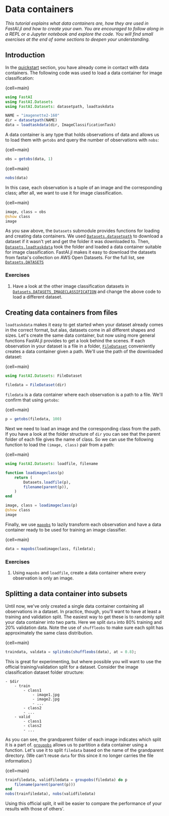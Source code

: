 # Data containers

*This tutorial explains what data containers are, how they are used in FastAI.jl and how to create your own. You are encouraged to follow along in a REPL or a Jupyter notebook and explore the code. You will find small exercises at the end of some sections to deepen your understanding.*

## Introduction

In the [quickstart](quickstart.md) section, you have already come in contact with data containers. The following code was used to load a data container for image classification:

{cell=main}
```julia
using FastAI
using FastAI.Datasets
using FastAI.Datasets: datasetpath, loadtaskdata

NAME = "imagenette2-160"
dir = datasetpath(NAME)
data = loadtaskdata(dir, ImageClassificationTask)
```

A data container is any type that holds observations of data and allows us to load them with `getobs` and query the number of observations with `nobs`:

{cell=main}
```julia
obs = getobs(data, 1)
```

{cell=main}
```julia
nobs(data)
```

In this case, each observation is a tuple of an image and the corresponding class; after all, we want to use it for image classification. 

{cell=main}
```julia
image, class = obs
@show class
image
```

As you saw above, the `Datasets` submodule provides functions for loading and creating data containers. We used [`Datasets.datasetpath`](#) to download a dataset if it wasn't yet and get the folder it was downloaded to. Then, [`Datasets.loadtaskdata`](#) took the folder and loaded a data container suitable for image classification. FastAI.jl makes it easy to download the datasets from fastai's collection on AWS Open Datasets. For the full list, see [`Datasets.DATASETS`](#)


### Exercises

1. Have a look at the other image classification datasets in [`Datasets.DATASETS_IMAGECLASSIFICATION`](#) and change the above code to load a different dataset.


## Creating data containers from files

`loadtaskdata` makes it easy to get started when your dataset already comes in the correct format, but alas, datasets come in all different shapes and sizes. Let's create the same data container, but now using more general functions FastAI.jl provides to get a look behind the scenes. If each observation in your dataset is a file in a folder, [`FileDataset`](#) conveniently creates a data container given a path. We'll use the path of the downloaded dataset:

{cell=main}
```julia
using FastAI.Datasets: FileDataset

filedata = FileDataset(dir)
```

`filedata` is a data container where each observation is a path to a file. We'll confirm that using `getobs`:


{cell=main}
```julia
p = getobs(filedata, 100)
```

Next we need to load an image and the corresponding class from the path. If you have a look at the folder structure of `dir` you can see that the parent folder of each file gives the name of class. So we can use the following function to load the `(image, class)` pair from a path:

{cell=main}
```julia
using FastAI.Datasets: loadfile, filename

function loadimageclass(p)
    return (
        Datasets.loadfile(p),
        filename(parent(p)),
    )
end

image, class = loadimageclass(p)
@show class
image
```

Finally, we use [`mapobs`](#) to lazily transform each observation and have a data container ready to be used for training an image classifier.

{cell=main}
```julia
data = mapobs(loadimageclass, filedata);
```

### Exercises

1. Using `mapobs` and `loadfile`, create a data container where every observation is only an image.


## Splitting a data container into subsets

Until now, we've only created a single data container containing all observations in a dataset. In practice, though, you'll want to have at least a training and validation split. The easiest way to get these is to randomly split your data container into two parts. Here we split `data` into 80% training and 20% validation data. Note the use of `shuffleobs` to make sure each split has approximately the same class distribution.

{cell=main}
```julia
traindata, valdata = splitobs(shuffleobs(data), at = 0.8);
```

This is great for experimenting, but where possible you will want to use the official training/validation split for a dataset. Consider the image classification dataset folder structure:

```
- $dir
    - train
        - class1
            - image1.jpg
            - image2.jpg
            - ...
        - class2
        - ...
    - valid
        - class1
        - class2
        - ...
```

As you can see, the grandparent folder of each image indicates which split it is a part of. [`groupobs`](#) allows us to partition a data container using a function. Let's use it to split `filedata` based on the name of the grandparent directory. (We can't reuse `data` for this since it no longer carries the file information.)

{cell=main}
```julia
trainfiledata, validfiledata = groupobs(filedata) do p
    filename(parent(parent(p)))
end
nobs(trainfiledata), nobs(validfiledata)
```

Using this official split, it will be easier to compare the performance of your results with those of others'. 

